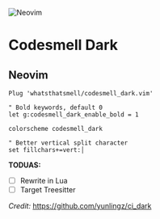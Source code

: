 ![Neovim](https://img.shields.io/badge/editor-Neovim-green?logo=neovim&style=plastic)

# Codesmell Dark

## Neovim

```console
Plug 'whatsthatsmell/codesmell_dark.vim'

" Bold keywords, default 0
let g:codesmell_dark_enable_bold = 1

colorscheme codesmell_dark

" Better vertical split character
set fillchars+=vert:│
```

**TODUAS:**
- [ ] Rewrite in Lua 
- [ ] Target Treesitter

_Credit:_ https://github.com/yunlingz/ci_dark
